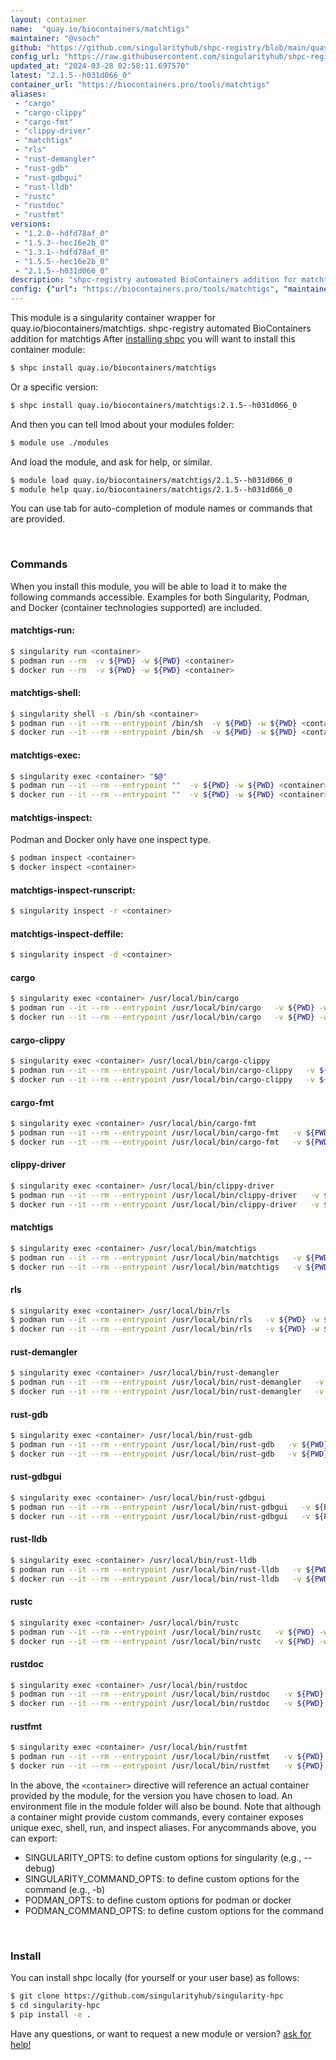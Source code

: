 ```yaml
---
layout: container
name:  "quay.io/biocontainers/matchtigs"
maintainer: "@vsoch"
github: "https://github.com/singularityhub/shpc-registry/blob/main/quay.io/biocontainers/matchtigs/container.yaml"
config_url: "https://raw.githubusercontent.com/singularityhub/shpc-registry/main/quay.io/biocontainers/matchtigs/container.yaml"
updated_at: "2024-03-28 02:58:11.697570"
latest: "2.1.5--h031d066_0"
container_url: "https://biocontainers.pro/tools/matchtigs"
aliases:
 - "cargo"
 - "cargo-clippy"
 - "cargo-fmt"
 - "clippy-driver"
 - "matchtigs"
 - "rls"
 - "rust-demangler"
 - "rust-gdb"
 - "rust-gdbgui"
 - "rust-lldb"
 - "rustc"
 - "rustdoc"
 - "rustfmt"
versions:
 - "1.2.0--hdfd78af_0"
 - "1.5.3--hec16e2b_0"
 - "1.3.1--hdfd78af_0"
 - "1.5.5--hec16e2b_0"
 - "2.1.5--h031d066_0"
description: "shpc-registry automated BioContainers addition for matchtigs"
config: {"url": "https://biocontainers.pro/tools/matchtigs", "maintainer": "@vsoch", "description": "shpc-registry automated BioContainers addition for matchtigs", "latest": {"2.1.5--h031d066_0": "sha256:389a81e545e041247c44adab0368e6f021e6c00f9d340fee9c9ec916e4c81eff"}, "tags": {"1.2.0--hdfd78af_0": "sha256:f35cc56c7409188e63259484d4f5f9db116c4b808d56d521fcf62ffc67a24647", "1.5.3--hec16e2b_0": "sha256:a473015e335da9771d76e5187185fa06dd76fc8ff14fa594dbf0cb7c3a3069df", "1.3.1--hdfd78af_0": "sha256:a7eec4dc83a5cb18a7547b988510b5bdac3b809ec1f857525a271f9bebc938fa", "1.5.5--hec16e2b_0": "sha256:c1eb21aec5191a05f2fb28d652f1277f192807c6069546567879dcd3367ffe18", "2.1.5--h031d066_0": "sha256:389a81e545e041247c44adab0368e6f021e6c00f9d340fee9c9ec916e4c81eff"}, "docker": "quay.io/biocontainers/matchtigs", "aliases": {"cargo": "/usr/local/bin/cargo", "cargo-clippy": "/usr/local/bin/cargo-clippy", "cargo-fmt": "/usr/local/bin/cargo-fmt", "clippy-driver": "/usr/local/bin/clippy-driver", "matchtigs": "/usr/local/bin/matchtigs", "rls": "/usr/local/bin/rls", "rust-demangler": "/usr/local/bin/rust-demangler", "rust-gdb": "/usr/local/bin/rust-gdb", "rust-gdbgui": "/usr/local/bin/rust-gdbgui", "rust-lldb": "/usr/local/bin/rust-lldb", "rustc": "/usr/local/bin/rustc", "rustdoc": "/usr/local/bin/rustdoc", "rustfmt": "/usr/local/bin/rustfmt"}}
---
```


This module is a singularity container wrapper for quay.io/biocontainers/matchtigs.
shpc-registry automated BioContainers addition for matchtigs
After [installing shpc](#install) you will want to install this container module:


```bash
$ shpc install quay.io/biocontainers/matchtigs
```

Or a specific version:

```bash
$ shpc install quay.io/biocontainers/matchtigs:2.1.5--h031d066_0
```

And then you can tell lmod about your modules folder:

```bash
$ module use ./modules
```

And load the module, and ask for help, or similar.

```bash
$ module load quay.io/biocontainers/matchtigs/2.1.5--h031d066_0
$ module help quay.io/biocontainers/matchtigs/2.1.5--h031d066_0
```

You can use tab for auto-completion of module names or commands that are provided.

<br>

### Commands

When you install this module, you will be able to load it to make the following commands accessible.
Examples for both Singularity, Podman, and Docker (container technologies supported) are included.

#### matchtigs-run:

```bash
$ singularity run <container>
$ podman run --rm  -v ${PWD} -w ${PWD} <container>
$ docker run --rm  -v ${PWD} -w ${PWD} <container>
```

#### matchtigs-shell:

```bash
$ singularity shell -s /bin/sh <container>
$ podman run --it --rm --entrypoint /bin/sh  -v ${PWD} -w ${PWD} <container>
$ docker run --it --rm --entrypoint /bin/sh  -v ${PWD} -w ${PWD} <container>
```

#### matchtigs-exec:

```bash
$ singularity exec <container> "$@"
$ podman run --it --rm --entrypoint ""  -v ${PWD} -w ${PWD} <container> "$@"
$ docker run --it --rm --entrypoint ""  -v ${PWD} -w ${PWD} <container> "$@"
```

#### matchtigs-inspect:

Podman and Docker only have one inspect type.

```bash
$ podman inspect <container>
$ docker inspect <container>
```

#### matchtigs-inspect-runscript:

```bash
$ singularity inspect -r <container>
```

#### matchtigs-inspect-deffile:

```bash
$ singularity inspect -d <container>
```


#### cargo

```bash
$ singularity exec <container> /usr/local/bin/cargo
$ podman run --it --rm --entrypoint /usr/local/bin/cargo   -v ${PWD} -w ${PWD} <container> -c " $@"
$ docker run --it --rm --entrypoint /usr/local/bin/cargo   -v ${PWD} -w ${PWD} <container> -c " $@"
```


#### cargo-clippy

```bash
$ singularity exec <container> /usr/local/bin/cargo-clippy
$ podman run --it --rm --entrypoint /usr/local/bin/cargo-clippy   -v ${PWD} -w ${PWD} <container> -c " $@"
$ docker run --it --rm --entrypoint /usr/local/bin/cargo-clippy   -v ${PWD} -w ${PWD} <container> -c " $@"
```


#### cargo-fmt

```bash
$ singularity exec <container> /usr/local/bin/cargo-fmt
$ podman run --it --rm --entrypoint /usr/local/bin/cargo-fmt   -v ${PWD} -w ${PWD} <container> -c " $@"
$ docker run --it --rm --entrypoint /usr/local/bin/cargo-fmt   -v ${PWD} -w ${PWD} <container> -c " $@"
```


#### clippy-driver

```bash
$ singularity exec <container> /usr/local/bin/clippy-driver
$ podman run --it --rm --entrypoint /usr/local/bin/clippy-driver   -v ${PWD} -w ${PWD} <container> -c " $@"
$ docker run --it --rm --entrypoint /usr/local/bin/clippy-driver   -v ${PWD} -w ${PWD} <container> -c " $@"
```


#### matchtigs

```bash
$ singularity exec <container> /usr/local/bin/matchtigs
$ podman run --it --rm --entrypoint /usr/local/bin/matchtigs   -v ${PWD} -w ${PWD} <container> -c " $@"
$ docker run --it --rm --entrypoint /usr/local/bin/matchtigs   -v ${PWD} -w ${PWD} <container> -c " $@"
```


#### rls

```bash
$ singularity exec <container> /usr/local/bin/rls
$ podman run --it --rm --entrypoint /usr/local/bin/rls   -v ${PWD} -w ${PWD} <container> -c " $@"
$ docker run --it --rm --entrypoint /usr/local/bin/rls   -v ${PWD} -w ${PWD} <container> -c " $@"
```


#### rust-demangler

```bash
$ singularity exec <container> /usr/local/bin/rust-demangler
$ podman run --it --rm --entrypoint /usr/local/bin/rust-demangler   -v ${PWD} -w ${PWD} <container> -c " $@"
$ docker run --it --rm --entrypoint /usr/local/bin/rust-demangler   -v ${PWD} -w ${PWD} <container> -c " $@"
```


#### rust-gdb

```bash
$ singularity exec <container> /usr/local/bin/rust-gdb
$ podman run --it --rm --entrypoint /usr/local/bin/rust-gdb   -v ${PWD} -w ${PWD} <container> -c " $@"
$ docker run --it --rm --entrypoint /usr/local/bin/rust-gdb   -v ${PWD} -w ${PWD} <container> -c " $@"
```


#### rust-gdbgui

```bash
$ singularity exec <container> /usr/local/bin/rust-gdbgui
$ podman run --it --rm --entrypoint /usr/local/bin/rust-gdbgui   -v ${PWD} -w ${PWD} <container> -c " $@"
$ docker run --it --rm --entrypoint /usr/local/bin/rust-gdbgui   -v ${PWD} -w ${PWD} <container> -c " $@"
```


#### rust-lldb

```bash
$ singularity exec <container> /usr/local/bin/rust-lldb
$ podman run --it --rm --entrypoint /usr/local/bin/rust-lldb   -v ${PWD} -w ${PWD} <container> -c " $@"
$ docker run --it --rm --entrypoint /usr/local/bin/rust-lldb   -v ${PWD} -w ${PWD} <container> -c " $@"
```


#### rustc

```bash
$ singularity exec <container> /usr/local/bin/rustc
$ podman run --it --rm --entrypoint /usr/local/bin/rustc   -v ${PWD} -w ${PWD} <container> -c " $@"
$ docker run --it --rm --entrypoint /usr/local/bin/rustc   -v ${PWD} -w ${PWD} <container> -c " $@"
```


#### rustdoc

```bash
$ singularity exec <container> /usr/local/bin/rustdoc
$ podman run --it --rm --entrypoint /usr/local/bin/rustdoc   -v ${PWD} -w ${PWD} <container> -c " $@"
$ docker run --it --rm --entrypoint /usr/local/bin/rustdoc   -v ${PWD} -w ${PWD} <container> -c " $@"
```


#### rustfmt

```bash
$ singularity exec <container> /usr/local/bin/rustfmt
$ podman run --it --rm --entrypoint /usr/local/bin/rustfmt   -v ${PWD} -w ${PWD} <container> -c " $@"
$ docker run --it --rm --entrypoint /usr/local/bin/rustfmt   -v ${PWD} -w ${PWD} <container> -c " $@"
```



In the above, the `<container>` directive will reference an actual container provided
by the module, for the version you have chosen to load. An environment file in the
module folder will also be bound. Note that although a container
might provide custom commands, every container exposes unique exec, shell, run, and
inspect aliases. For anycommands above, you can export:

 - SINGULARITY_OPTS: to define custom options for singularity (e.g., --debug)
 - SINGULARITY_COMMAND_OPTS: to define custom options for the command (e.g., -b)
 - PODMAN_OPTS: to define custom options for podman or docker
 - PODMAN_COMMAND_OPTS: to define custom options for the command

<br>

### Install

You can install shpc locally (for yourself or your user base) as follows:

```bash
$ git clone https://github.com/singularityhub/singularity-hpc
$ cd singularity-hpc
$ pip install -e .
```

Have any questions, or want to request a new module or version? [ask for help!](https://github.com/singularityhub/singularity-hpc/issues)